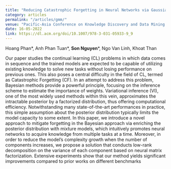 ```yaml
---
title: "Reducing Catastrophic Forgetting in Neural Networks via Gaussian Mixture Approximation"
category: articles
permalink: "/articles/gmm/"
venue: "Pacific-Asia Conference on Knowledge Discovery and Data Mining (PAKDD)"
date: 16-05-2022
link: https://dl.acm.org/doi/10.1007/978-3-031-05933-9_9
---
```


Hoang Phan\*, Anh Phan Tuan\*, **Son Nguyen**\*, Ngo Van Linh, Khoat Than

Our paper studies the continual learning (CL) problems in which data comes in sequence and the trained models are expected to be capable of utilizing existing knowledge to solve new tasks without losing performance on previous ones. This also poses a central difficulty in the field of CL, termed as Catastrophic Forgetting (CF). In an attempt to address this problem, Bayesian methods provide a powerful principle, focusing on the inference scheme to estimate the importance of weights. Variational inference (VI), one of the most widely used methods within this vein, approximates the intractable posterior by a factorized distribution, thus offering computational efficiency. Notwithstanding many state-of-the-art performances in practice, this simple assumption about the posterior distribution typically limits the model capacity to some extent. In this paper, we introduce a novel approach to mitigate forgetting in the Bayesian approach via enriching the posterior distribution with mixture models, which intuitively promotes neural networks to acquire knowledge from multiple tasks at a time. Moreover, in order to reduce the model’s complexity growth when the number of components increases, we propose a solution that conducts low-rank decomposition on the variance of each component based on neural matrix factorization. Extensive experiments show that our method yields significant improvements compared to prior works on different benchmarks

